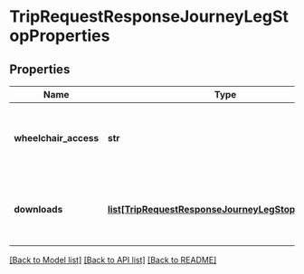 # TripRequestResponseJourneyLegStopProperties

## Properties
Name | Type | Description | Notes
------------ | ------------- | ------------- | -------------
**wheelchair_access** | **str** | Indicates if there is wheelchair access available at this stop.  | [optional] 
**downloads** | [**list[TripRequestResponseJourneyLegStopDownload]**](TripRequestResponseJourneyLegStopDownload.md) | Describes a list of downloadable files relevant to this location.  | [optional] 

[[Back to Model list]](../README.md#documentation-for-models) [[Back to API list]](../README.md#documentation-for-api-endpoints) [[Back to README]](../README.md)


